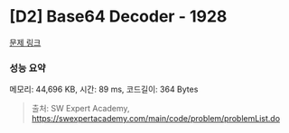 # [D2] Base64 Decoder - 1928 

[문제 링크](https://swexpertacademy.com/main/code/problem/problemDetail.do?contestProbId=AV5PR4DKAG0DFAUq) 

### 성능 요약

메모리: 44,696 KB, 시간: 89 ms, 코드길이: 364 Bytes



> 출처: SW Expert Academy, https://swexpertacademy.com/main/code/problem/problemList.do